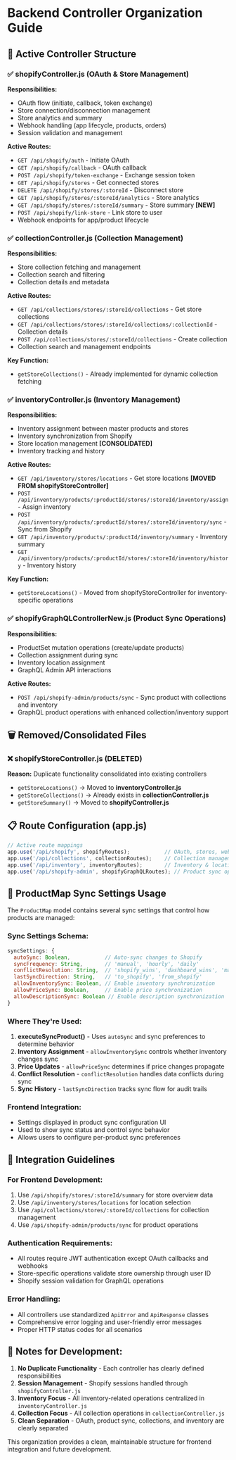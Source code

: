 # Backend Controller Organization Guide

## 🎯 Active Controller Structure

### ✅ **shopifyController.js** (OAuth & Store Management)
**Responsibilities:**
- OAuth flow (initiate, callback, token exchange)
- Store connection/disconnection management
- Store analytics and summary
- Webhook handling (app lifecycle, products, orders)
- Session validation and management

**Active Routes:**
- `GET /api/shopify/auth` - Initiate OAuth
- `GET /api/shopify/callback` - OAuth callback
- `POST /api/shopify/token-exchange` - Exchange session token
- `GET /api/shopify/stores` - Get connected stores
- `DELETE /api/shopify/stores/:storeId` - Disconnect store
- `GET /api/shopify/stores/:storeId/analytics` - Store analytics
- `GET /api/shopify/stores/:storeId/summary` - Store summary **[NEW]**
- `POST /api/shopify/link-store` - Link store to user
- Webhook endpoints for app/product lifecycle

### ✅ **collectionController.js** (Collection Management)
**Responsibilities:**
- Store collection fetching and management
- Collection search and filtering
- Collection details and metadata

**Active Routes:**
- `GET /api/collections/stores/:storeId/collections` - Get store collections
- `GET /api/collections/stores/:storeId/collections/:collectionId` - Collection details
- `POST /api/collections/stores/:storeId/collections` - Create collection
- Collection search and management endpoints

**Key Function:**
- `getStoreCollections()` - Already implemented for dynamic collection fetching

### ✅ **inventoryController.js** (Inventory Management)
**Responsibilities:**
- Inventory assignment between master products and stores
- Inventory synchronization from Shopify
- Store location management **[CONSOLIDATED]**
- Inventory tracking and history

**Active Routes:**
- `GET /api/inventory/stores/locations` - Get store locations **[MOVED FROM shopifyStoreController]**
- `POST /api/inventory/products/:productId/stores/:storeId/inventory/assign` - Assign inventory
- `POST /api/inventory/products/:productId/stores/:storeId/inventory/sync` - Sync from Shopify
- `GET /api/inventory/products/:productId/inventory/summary` - Inventory summary
- `GET /api/inventory/products/:productId/stores/:storeId/inventory/history` - Inventory history

**Key Function:**
- `getStoreLocations()` - Moved from shopifyStoreController for inventory-specific operations

### ✅ **shopifyGraphQLControllerNew.js** (Product Sync Operations)
**Responsibilities:**
- ProductSet mutation operations (create/update products)
- Collection assignment during sync
- Inventory location assignment
- GraphQL Admin API interactions

**Active Routes:**
- `POST /api/shopify-admin/products/sync` - Sync product with collections and inventory
- GraphQL product operations with enhanced collection/inventory support

## 🗑️ **Removed/Consolidated Files**

### ❌ **shopifyStoreController.js** (DELETED)
**Reason:** Duplicate functionality consolidated into existing controllers
- `getStoreLocations()` → Moved to **inventoryController.js**
- `getStoreCollections()` → Already exists in **collectionController.js**
- `getStoreSummary()` → Moved to **shopifyController.js**

## 📋 **Route Configuration (app.js)**

```javascript
// Active route mappings
app.use('/api/shopify', shopifyRoutes);           // OAuth, stores, webhooks
app.use('/api/collections', collectionRoutes);    // Collection management
app.use('/api/inventory', inventoryRoutes);       // Inventory & locations
app.use('/api/shopify-admin', shopifyGraphQLRoutes); // Product sync operations
```

## 🔄 **ProductMap Sync Settings Usage**

The `ProductMap` model contains several sync settings that control how products are managed:

### **Sync Settings Schema:**
```javascript
syncSettings: {
  autoSync: Boolean,           // Auto-sync changes to Shopify
  syncFrequency: String,       // 'manual', 'hourly', 'daily'
  conflictResolution: String,  // 'shopify_wins', 'dashboard_wins', 'manual'
  lastSyncDirection: String,   // 'to_shopify', 'from_shopify'
  allowInventorySync: Boolean, // Enable inventory synchronization
  allowPriceSync: Boolean,     // Enable price synchronization
  allowDescriptionSync: Boolean // Enable description synchronization
}
```

### **Where They're Used:**

1. **executeSyncProduct()** - Uses `autoSync` and sync preferences to determine behavior
2. **Inventory Assignment** - `allowInventorySync` controls whether inventory changes sync
3. **Price Updates** - `allowPriceSync` determines if price changes propagate
4. **Conflict Resolution** - `conflictResolution` handles data conflicts during sync
5. **Sync History** - `lastSyncDirection` tracks sync flow for audit trails

### **Frontend Integration:**
- Settings displayed in product sync configuration UI
- Used to show sync status and control sync behavior
- Allows users to configure per-product sync preferences

## 🎯 **Integration Guidelines**

### **For Frontend Development:**
1. Use `/api/shopify/stores/:storeId/summary` for store overview data
2. Use `/api/inventory/stores/locations` for location selection
3. Use `/api/collections/stores/:storeId/collections` for collection management
4. Use `/api/shopify-admin/products/sync` for product operations

### **Authentication Requirements:**
- All routes require JWT authentication except OAuth callbacks and webhooks
- Store-specific operations validate store ownership through user ID
- Shopify session validation for GraphQL operations

### **Error Handling:**
- All controllers use standardized `ApiError` and `ApiResponse` classes
- Comprehensive error logging and user-friendly error messages
- Proper HTTP status codes for all scenarios

## 📝 **Notes for Development:**

1. **No Duplicate Functionality** - Each controller has clearly defined responsibilities
2. **Session Management** - Shopify sessions handled through `shopifyController.js`
3. **Inventory Focus** - All inventory-related operations centralized in `inventoryController.js`
4. **Collection Focus** - All collection operations in `collectionController.js`
5. **Clean Separation** - OAuth, product sync, collections, and inventory are clearly separated

This organization provides a clean, maintainable structure for frontend integration and future development.
